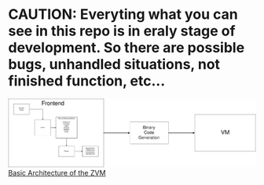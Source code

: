 # CAUTION: Everyting what you can see in this repo is in eraly stage of development. So there are possible bugs, unhandled situations, not finished function, etc...

![Arch](./images/arch.png)
[Basic Architecture of the ZVM](https://www.draw.io/?lightbox=1&highlight=0000ff&edit=_blank&layers=1&nav=1&title=Untitled%20Diagram.drawio#R3VnbcuI4EP0aHqnyhVseY5IwU5tUzS5Ts7OPii1szQjJK4sA8%2FUr2ZKvAgyxAztP2O3ultR9TqslBu58vVswEEcvNIB44FjBbuA%2BDBzHsS1L%2FEjJPpPY1lRJQoYCJSsES%2FQLakUl3aAAJhVFTinmKK4KfUoI9HlFBhij26raiuLqqDEI1YhWIVj6AMOG2t8o4FEmnY1L2p8gCiM9cr7iNdDKSpBEIKDbksh9HLhzRinPnta7OcQyejoumd3Tga%2F5xBgkvI3BYrwezv%2F4x%2Ftzb8UL%2FpV8X0SzoTPL3LwBvFErVrPlex0CRjckgNKLNXC9bYQ4XMbAl1%2B3IutCFvE1Fm%2B2eFTuIONwd3Cidr58ARxI15CzvVDZFgGe6qhFpeCOtRCopIa5bbFu8aCWfkYYNNqOhQEGAhjqlTIe0ZASgB8LqVcNVKHzTGmswvMDcr5XKAcbTk3BkwMdD52YF90wHx5bkeIKYCHkxwBgTgWDGHD0Vp1H92E3RH2CxXS9AL2Jx1A%2BLrOlytxn316Z%2FqQlYvCSgcHHXBSm9ubXwr8yGCkw7quvJXbYJnbM%2BiLH3e%2FGjfdiXpl%2BoUiMnKfNnVTz5tSrVcZFZVXLST6Ny9PkNNL0DHeQXR3OjlWNiz1pCWi7t3LfYtO7KUSfrOLTXhA9cmqIrpeYjGkNRN8zBvYltVgqJEfGGZnHKVKceeyULnaTL7cNgpNlbdoSLPYBvn7Mnj9thP0LYMkN1Cl3VkWh27ZO9bbx2u36Iw78n0tx9kGUtG6IHgAH59rIJupcmxeAyAmbK6d9PLm5tDcpomMXV2I1%2BXcjD4%2FeWjAekYF7L75a8U62yjI0ViYfclmK5LdR6ZsIGB8CjEJl54twSRKWPwfQpwykuUt1ZGIYRgQWQ%2Bs0fpbWou4Jrb9gzGAi3IFa1mMjTiw1idJ69Fzqg1x0ADjD%2F2eScLZpC%2FAzHD9tSA9en8GrvG3p0mV7ep%2Fh9BtgCLziMw5gl42j2o5WVUaWDOQDfK%2B8pxzx9FgYrqQVFVornN7ZrJDksLeihKutXPQP2fsTWCMsi8cniN%2Bg9Nr91lSrUbbpTDgxtdCTvoqU7pYO7U2GMiWDNUzS6KXVKC1HhzgulS%2F38sSEFiRBCQ2Zw%2Fa4u%2Br8j1KlzUpqcJflvIpKUaLRr5SV2UarenShPfYG4wdJBtGrJgrrTW6YCZSInRqR8Gva%2FA5HHR0gxzX0G8B%2FZwC%2F2xf23dE1Tgpib6I%2F80tot9uzg74HPn1feHfNw4Njuos6i7Wu0wVrzV48REAajHfT92aWVL44%2FYi5G7b7tOD0tLwFJJBV%2BtSuKu5HH2Puanc19nTcqJKOqUra097K5Oz%2FVSY7vz%2Bz861KX2zV27EDF2hNT6NTnnq%2BXHYPF973dTrfXg7y7MqMasQ8vwUoUWpk6rovuRoQr8VfwVnWin%2FU3cf%2FAA%3D%3D)
